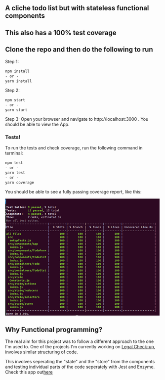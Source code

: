 ## A cliche todo list but with stateless functional components
## This also has a 100% test coverage

## Clone the repo and then do the following to run

Step 1:
```
npm install
- or -
yarn install
```
Step 2:
```
npm start
- or -
yarn start
```
Step 3:
Open your browser and navigate to http://localhost:3000 .
You should be able to view the App.

### Tests!

To run the tests and check coverage, run the following command in terminal:
```
npm test
- or -
yarn test
- or -
yarn coverage
```
You should be able to see a fully passing coverage report, like this:

<img src="./public/Screenshot todo.png" alt="screenshot showing my test suite passing" width="500px"/>


## Why Functional programming?

The real aim for this project was to follow a different approach to the one I'm used to. One of the projects I'm currently working on <a href="https://github.com/PaperHat/legal-checkup-client">Legal Check-up</a>, involves similar structuring of code. 

This involves seperating the "state" and the "store" from the components and testing individual parts of the code seperately with Jest and Enzyme. Check this app out<a href="https://cliche-todolist.herokuapp.com/ ">here</a>
